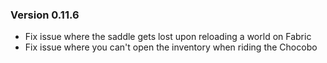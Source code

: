 ### Version 0.11.6
* Fix issue where the saddle gets lost upon reloading a world on Fabric
* Fix issue where you can't open the inventory when riding the Chocobo